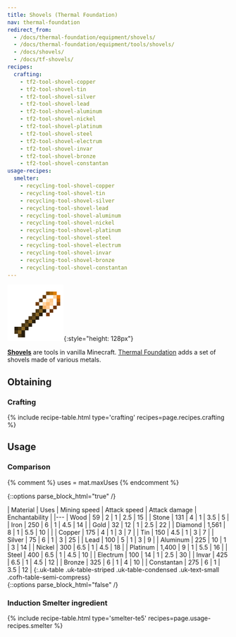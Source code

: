 ```yaml
---
title: Shovels (Thermal Foundation)
nav: thermal-foundation
redirect_from:
  - /docs/thermal-foundation/equipment/shovels/
  - /docs/thermal-foundation/equipment/tools/shovels/
  - /docs/shovels/
  - /docs/tf-shovels/
recipes:
  crafting:
    - tf2-tool-shovel-copper
    - tf2-tool-shovel-tin
    - tf2-tool-shovel-silver
    - tf2-tool-shovel-lead
    - tf2-tool-shovel-aluminum
    - tf2-tool-shovel-nickel
    - tf2-tool-shovel-platinum
    - tf2-tool-shovel-steel
    - tf2-tool-shovel-electrum
    - tf2-tool-shovel-invar
    - tf2-tool-shovel-bronze
    - tf2-tool-shovel-constantan
usage-recipes:
  smelter:
    - recycling-tool-shovel-copper
    - recycling-tool-shovel-tin
    - recycling-tool-shovel-silver
    - recycling-tool-shovel-lead
    - recycling-tool-shovel-aluminum
    - recycling-tool-shovel-nickel
    - recycling-tool-shovel-platinum
    - recycling-tool-shovel-steel
    - recycling-tool-shovel-electrum
    - recycling-tool-shovel-invar
    - recycling-tool-shovel-bronze
    - recycling-tool-shovel-constantan
---
```


![Shovels](/assets/images/thermal-foundation/shovels.gif){:style="height: 128px"}


**[Shovels](https://minecraft.gamepedia.com/Shovel)** are tools in vanilla
Minecraft. [Thermal Foundation](/docs/thermal-foundation/) adds a set of shovels
made of various metals.


Obtaining
---------

### Crafting
{% include recipe-table.html type='crafting' recipes=page.recipes.crafting %}


Usage
-----

### Comparison
{% comment %}
uses = mat.maxUses
{% endcomment %}

{::options parse_block_html="true" /}
<div class="uk-overflow-container">
| Material | Uses | Mining speed | Attack speed | Attack damage | Enchantability |
|---
| Wood | 59 | 2 | 1 | 2.5 | 15 |
| Stone | 131 | 4 | 1 | 3.5 | 5 |
| Iron | 250 | 6 | 1 | 4.5 | 14 |
| Gold | 32 | 12 | 1 | 2.5 | 22 |
| Diamond | 1,561 | 8 | 1 | 5.5 | 10 |
|
| Copper | 175 | 4 | 1 | 3 | 7 |
| Tin | 150 | 4.5 | 1 | 3 | 7 |
| Silver | 75 | 6 | 1 | 3 | 25 |
| Lead | 100 | 5 | 1 | 3 | 9 |
| Aluminum | 225 | 10 | 1 | 3 | 14 |
| Nickel | 300 | 6.5 | 1 | 4.5 | 18 |
| Platinum | 1,400 | 9 | 1 | 5.5 | 16 |
| Steel | 400 | 6.5 | 1 | 4.5 | 10 |
| Electrum | 100 | 14 | 1 | 2.5 | 30 |
| Invar | 425 | 6.5 | 1 | 4.5 | 12 |
| Bronze | 325 | 6 | 1 | 4 | 10 |
| Constantan | 275 | 6 | 1 | 3.5 | 12 |
{:.uk-table .uk-table-striped .uk-table-condensed .uk-text-small .cofh-table-semi-compress}
</div>
{::options parse_block_html="false" /}

### Induction Smelter ingredient
{% include recipe-table.html type='smelter-te5' recipes=page.usage-recipes.smelter %}
